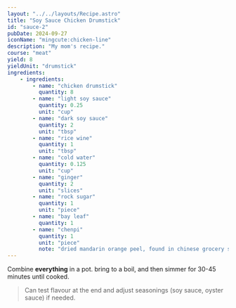 ```yaml
---
layout: "../../layouts/Recipe.astro"
title: "Soy Sauce Chicken Drumstick"
id: "sauce-2"
pubDate: 2024-09-27
iconName: "mingcute:chicken-line"
description: "My mom's recipe."
course: "meat"
yield: 8
yieldUnit: "drumstick"
ingredients:
    - ingredients:
        - name: "chicken drumstick"
          quantity: 8
        - name: "light soy sauce"
          quantity: 0.25
          unit: "cup"
        - name: "dark soy sauce"
          quantity: 2
          unit: "tbsp"
        - name: "rice wine"
          quantity: 1
          unit: "tbsp"
        - name: "cold water"
          quantity: 0.125
          unit: "cup"
        - name: "ginger"
          quantity: 2
          unit: "slices"
        - name: "rock sugar"
          quantity: 1
          unit: "piece"
        - name: "bay leaf"
          quantity: 1
        - name: "chenpi"
          quantity: 1
          unit: "piece"
          note: "dried mandarin orange peel, found in chinese grocery stores or can make at home"
---
```

Combine **everything** in a pot. bring to a boil, and then simmer for 30-45 minutes until cooked.

> Can test flavour at the end and adjust seasonings (soy sauce, oyster sauce) if needed.